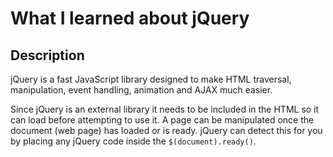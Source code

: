 # What I learned about jQuery

## Description
jQuery is a fast JavaScript library designed to make HTML traversal, manipulation, event handling, animation and AJAX much easier.

Since jQuery is an external library it needs to be included in the HTML so it can load before attempting to use it. A page can be manipulated once the document (web page) has loaded or is ready. jQuery can detect this for you by placing any jQuery code inside the `$(document).ready()`.